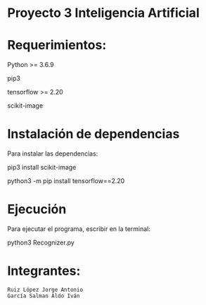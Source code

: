 # Proyecto 3 Inteligencia Artificial


# Requerimientos:

Python >= 3.6.9

pip3

tensorflow >= 2.20

scikit-image


# Instalación de dependencias

Para instalar las dependencias:

pip3 install scikit-image

python3 -m pip install tensorflow==2.20


# Ejecución

Para ejecutar el programa, escribir en la terminal:

 
 python3 Recognizer.py
 
 
 
 
 
 
 
 
 
 
# Integrantes:
    Ruiz López Jorge Antonio
    García Salman Aldo Iván
